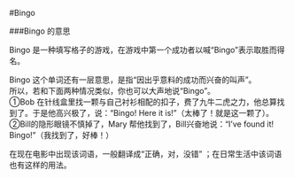 #Bingo

###Bingo 的意思

Bingo 是一种填写格子的游戏，在游戏中第一个成功者以喊“Bingo”表示取胜而得名。

Bingo 这个单词还有一层意思，是指“因出乎意料的成功而兴奋的叫声”。<br/>
所以，若和下面两种情况类似，你也可以大声地说“Bingo”。<br/>
①Bob 在针线盒里找一颗与自己衬衫相配的扣子，费了九牛二虎之力，他总算找到了。于是他高兴极了，说：“Bingo! Here it is!”（太棒了！就是这一颗了）。<br/>
②Bill的隐形眼镜不慎掉了，Mary 帮他找到了，Bill兴奋地说：“I’ve found it! Bingo!”（我找到了，好棒！）<br/>

在现在电影中出现该词语，一般翻译成“正确，对，没错” ；在日常生活中该词语也有这样的用法。
